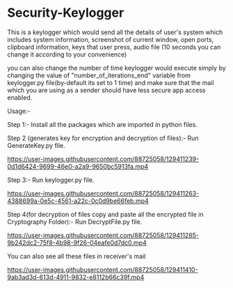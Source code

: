 # Security-Keylogger
This is a keylogger which would send all the details of user's system which includes system information, screenshot of current window, open ports, clipboard information, keys that user press, audio file (10 seconds you can change it according to your convenience)  

you can also change the number of time keylogger would execute simply by changing the value of "number_of_iterations_end" variable from keylogger.py file(by-default its set to 1 time) and make sure that the mail which you are using as a sender should have less secure app access enabled.



Usage:-

Step 1:-
Install all the packages which are imported in python files.

Step 2 (generates key for encryption and decryption of files):-
Run GenerateKey.py file.


https://user-images.githubusercontent.com/88725058/129411239-0d1d6424-9699-46e0-a2a9-9650bc5913fa.mp4



Step 3:-
Run keylogger.py file.


https://user-images.githubusercontent.com/88725058/129411263-4388699a-0e5c-4561-a22c-0c0d9be66feb.mp4




Step 4(for decryption of files copy and paste all the encrypted file in Cryptography Folder):-
Run DecryptFile.py file.


https://user-images.githubusercontent.com/88725058/129411285-9b242dc2-75f8-4b98-9f26-04eafe0d7dc0.mp4










You can also see all these files in receiver's mail


https://user-images.githubusercontent.com/88725058/129411410-9ab3ad3d-613d-4911-9832-e8112b66c39f.mp4


